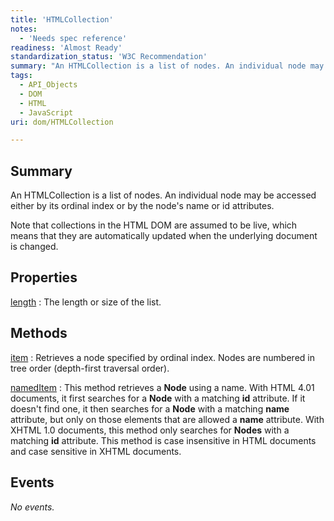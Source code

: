```yaml
---
title: 'HTMLCollection'
notes:
  - 'Needs spec reference'
readiness: 'Almost Ready'
standardization_status: 'W3C Recommendation'
summary: "An HTMLCollection is a list of nodes. An individual node may be accessed either by its ordinal index or by the node's name or id attributes.\n"
tags:
  - API_Objects
  - DOM
  - HTML
  - JavaScript
uri: dom/HTMLCollection

---
```

## Summary

An HTMLCollection is a list of nodes. An individual node may be accessed either by its ordinal index or by the node's name or id attributes.

Note that collections in the HTML DOM are assumed to be live, which means that they are automatically updated when the underlying document is changed.

## Properties

[length](/dom/HTMLCollection/length)
:   The length or size of the list.

## Methods

[item](/dom/HTMLCollection/item)
:   Retrieves a node specified by ordinal index. Nodes are numbered in tree order (depth-first traversal order).

[namedItem](/dom/HTMLCollection/namedItem)
:   This method retrieves a **Node** using a name. With HTML 4.01 documents, it first searches for a **Node** with a matching **id** attribute. If it doesn't find one, it then searches for a **Node** with a matching **name** attribute, but only on those elements that are allowed a **name** attribute. With XHTML 1.0 documents, this method only searches for **Nodes** with a matching **id** attribute. This method is case insensitive in HTML documents and case sensitive in XHTML documents.

## Events

*No events.*
